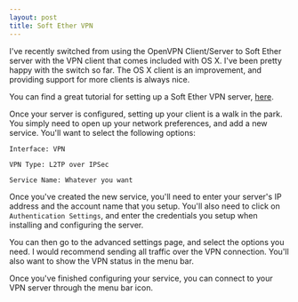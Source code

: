 ```yaml
---
layout: post
title: Soft Ether VPN
---
```

I've recently switched from using the OpenVPN Client/Server to Soft Ether
server with the VPN client that comes included with OS X. I've been pretty
happy with the switch so far. The OS X client is an improvement, and providing
support for more clients is always nice.

You can find a great tutorial for setting up a Soft Ether VPN server,
[here](https://www.digitalocean.com/community/tutorials/how-to-setup-a-multi-protocol-vpn-server-using-softether).

Once your server is configured, setting up your client is a walk in the park.
You simply need to open up your network preferences, and add a new service.
You'll want to select the following options:

`Interface: VPN`

`VPN Type: L2TP over IPSec`

`Service Name: Whatever you want`

Once you've created the new service, you'll need to enter your server's IP
address and the account name that you setup. You'll also need to click on
`Authentication Settings`, and enter the credentials you setup when installing
and configuring the server.

You can then go to the advanced settings page, and select the options you need.
I would recommend sending all traffic over the VPN connection. You'll also want
to show the VPN status in the menu bar.

Once you've finished configuring your service, you can connect to your VPN
server through the menu bar icon.
